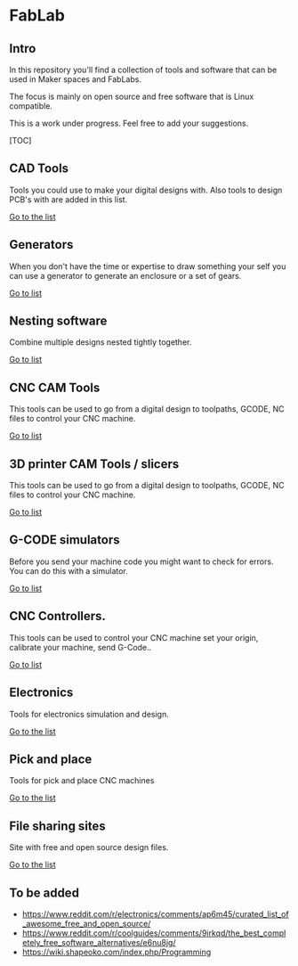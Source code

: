 # FabLab
## Intro
In this repository you'll find a collection of tools and software that can be used in Maker spaces and FabLabs.

The focus is mainly on open source and free software that is Linux compatible.

This is a work under progress. Feel free to add your suggestions.

[TOC]

## CAD Tools
Tools you could use to make your digital designs with.
Also tools to design PCB's with are added in this list.

[Go to the list](CAD-tools.md)

## Generators
When you don't have the time or expertise to draw something your self you can use a generator to generate an enclosure or a set of gears.

[Go to list](Generators.md)

## Nesting software
Combine multiple designs nested tightly together.

[Go to list](Nesting-tools.md)

## CNC CAM Tools
This tools can be used to go from a digital design to toolpaths, GCODE, NC files to control your CNC machine.

[Go to list](CAM-tools-CNC.md)

## 3D printer CAM Tools / slicers
This tools can be used to go from a digital design to toolpaths, GCODE, NC files to control your CNC machine.

[Go to list](CAM-tools-3D.md)


## G-CODE simulators
Before you send your machine code you might want to check for errors. You can do this with a simulator.

[Go to list](gcode-simulators.md)


## CNC Controllers.
This tools can be used to control your CNC machine set your origin, calibrate your machine, send G-Code..

[Go to list](CNC-controllers.md)

## Electronics
Tools for electronics simulation and design.

[Go to the list](Electronics.md)

## Pick and place
Tools for pick and place CNC machines

[Go to the list](PNP-tools.md)

## File sharing sites
Site with free and open source design files.

[Go to the list]()

## To be added
- https://www.reddit.com/r/electronics/comments/ap6m45/curated_list_of_awesome_free_and_open_source/
- https://www.reddit.com/r/coolguides/comments/9irkqd/the_best_completely_free_software_alternatives/e6nu8jg/
- https://wiki.shapeoko.com/index.php/Programming
